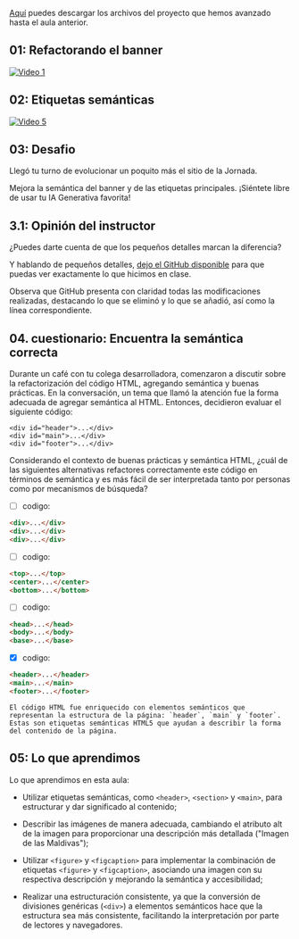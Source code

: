 
[Aquí](https://github.com/alura-es-cursos/2090-IA-Generativa-en-el-Front.git) puedes descargar los archivos del proyecto que hemos avanzado hasta el aula anterior.

## 01: Refactorando el banner
[![Video 1](https://img.youtube.com/vi/LAc4G6TrYoU/0.jpg)](https://www.youtube.com/watch?v=LAc4G6TrYoU)

## 02: Etiquetas semánticas
[![Video 5](https://img.youtube.com/vi/se3Qq2xfRE0/0.jpg)](https://www.youtube.com/watch?v=se3Qq2xfRE0)

## 03: Desafio

Llegó tu turno de evolucionar un poquito más el sitio de la Jornada.

Mejora la semántica del banner y de las etiquetas principales. ¡Siéntete libre de usar tu IA Generativa favorita!

## 3.1: Opinión del instructor

¿Puedes darte cuenta de que los pequeños detalles marcan la diferencia?

Y hablando de pequeños detalles, [dejo el GitHub disponible](https://github.com/alura-es-cursos/2090-IA-Generativa-en-el-Front.git) para que puedas ver exactamente lo que hicimos en clase.

Observa que GitHub presenta con claridad todas las modificaciones realizadas, destacando lo que se eliminó y lo que se añadió, así como la línea correspondiente.

## 04. cuestionario: Encuentra la semántica correcta
Durante un café con tu colega desarrolladora, comenzaron a discutir sobre la refactorización del código HTML, agregando semántica y buenas prácticas. En la conversación, un tema que llamó la atención fue la forma adecuada de agregar semántica al HTML. Entonces, decidieron evaluar el siguiente código:
```
<div id="header">...</div>
<div id="main">...</div>
<div id="footer">...</div>
```

Considerando el contexto de buenas prácticas y semántica HTML, ¿cuál de las siguientes alternativas refactores correctamente este código en términos de semántica y es más fácil de ser interpretada tanto por personas como por mecanismos de búsqueda?

   - [ ] codigo:
  ```html
<div>...</div> 
<div>...</div> 
<div>...</div> 
```
   - [ ] codigo:
```html 
<top>...</top> 
<center>...</center> 
<bottom>...</bottom> 
```
   - [ ] codigo:
```html 
<head>...</head> 
<body>...</body> 
<base>...</base>
```
  - [x] codigo:
  ```html
  <header>...</header>
  <main>...</main>
  <footer>...</footer>
  ```


```
El código HTML fue enriquecido con elementos semánticos que representan la estructura de la página: `header`, `main` y `footer`. Estas son etiquetas semánticas HTML5 que ayudan a describir la forma del contenido de la página.
```

## 05: Lo que aprendimos

Lo que aprendimos en esta aula:

- Utilizar etiquetas semánticas, como `<header>`, `<section>` y `<main>`, para estructurar y dar significado al contenido;

- Describir las imágenes de manera adecuada, cambiando el atributo alt de la imagen para proporcionar una descripción más detallada ("Imagen de las Maldivas");

- Utilizar `<figure>` y `<figcaption>` para implementar la combinación de etiquetas `<figure>` y `<figcaption>`, asociando una imagen con su respectiva descripción y mejorando la semántica y accesibilidad;

- Realizar una estructuración consistente, ya que la conversión de divisiones genéricas (`<div>`) a elementos semánticos hace que la estructura sea más consistente, facilitando la interpretación por parte de lectores y navegadores.

